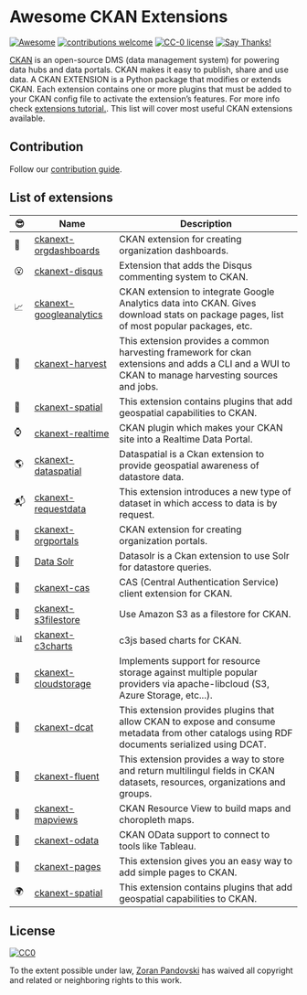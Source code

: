 # Awesome CKAN Extensions

[![Awesome](https://cdn.rawgit.com/sindresorhus/awesome/d7305f38d29fed78fa85652e3a63e154dd8e8829/media/badge.svg)](https://github.com/sindresorhus/awesome)
[![contributions welcome](https://img.shields.io/badge/contributions-welcome-brightgreen.svg?style=flat)](https://github.com/ZoranPandovski/awesome-ckan-extensions/issues)
[![CC-0 license](https://img.shields.io/badge/License-CC--0-blue.svg)](https://creativecommons.org/licenses/by-nd/4.0)
[![Say Thanks!](https://img.shields.io/badge/Say%20Thanks-!-1EAEDB.svg)](https://saythanks.io/to/ZoranPandovski)

[CKAN](https://github.com/ckan/ckan) is an open-source DMS (data management system) for powering data hubs and data portals. CKAN makes it easy to publish, share and use data.
A CKAN EXTENSION is a Python package that modifies or extends CKAN. Each extension contains one or more plugins that must be added to your CKAN config file to activate the extension’s features. For more info check [extensions tutorial.](http://docs.ckan.org/en/ckan-2.7.3/extensions/tutorial.html). This list will cover most useful CKAN extensions available.

## Contribution 

Follow our [contribution guide](https://github.com/ZoranPandovski/awesome-ckan-extensions/blob/master/contributing.md).

## List of extensions

| :sunglasses: | Name | Description |
|---|---|---|
| :bookmark_tabs: | [ckanext-orgdashboards](https://github.com/ViderumGlobal/ckanext-orgdashboards) | CKAN extension for creating organization dashboards.
| :open_mouth: | [ckanext-disqus](https://github.com/ckan/ckanext-disqus) | Extension that adds the Disqus commenting system to CKAN.
| :chart_with_upwards_trend: | [ckanext-googleanalytics](https://github.com/ckan/ckanext-googleanalytics) | CKAN extension to integrate Google Analytics data into CKAN. Gives download stats on package pages, list of most popular packages, etc.
| :tractor: | [ckanext-harvest](https://github.com/ckan/ckanext-harvest) | This extension provides a common harvesting framework for ckan extensions and adds a CLI and a WUI to CKAN to manage harvesting sources and jobs.
| :milky_way: | [ckanext-spatial](https://github.com/ckan/ckanext-spatial) | This extension contains plugins that add geospatial capabilities to CKAN.
| :watch: | [ckanext-realtime](https://github.com/alexandrainst/ckanext-realtime) | CKAN plugin which makes your CKAN site into a Realtime Data Portal.
| :earth_americas: | [ckanext-dataspatial](https://github.com/NaturalHistoryMuseum/ckanext-dataspatial) | Dataspatial is a Ckan extension to provide geospatial awareness of datastore data.
| :mailbox_with_mail: | [ckanext-requestdata](https://github.com/ViderumGlobal/ckanext-requestdata) | This extension introduces a new type of dataset in which access to data is by request.
| :bookmark_tabs: | [ckanext-orgportals](https://github.com/ViderumGlobal/ckanext-orgportals) | CKAN extension for creating organization portals.
| :mag_right: | [Data Solr](https://github.com/NaturalHistoryMuseum/ckanext-datasolr) | Datasolr is a Ckan extension to use Solr for datastore queries.
| :closed_lock_with_key: | [ckanext-cas](https://github.com/keitaroinc/ckanext-cas) | CAS (Central Authentication Service) client extension for CKAN.
| :dvd: | [ckanext-s3filestore](https://github.com/keitaroinc/ckanext-s3filestore) | Use Amazon S3 as a filestore for CKAN.
| :bar_chart: | [ckanext-c3charts](https://github.com/ViderumGlobal/ckanext-c3charts) | c3js based charts for CKAN.
| :truck: | [ckanext-cloudstorage](https://github.com/TkTech/ckanext-cloudstorage) | Implements support for resource storage against multiple popular providers via apache-libcloud (S3, Azure Storage, etc...).
| :station: | [ckanext-dcat](https://github.com/ckan/ckanext-dcat) | This extension provides plugins that allow CKAN to expose and consume metadata from other catalogs using RDF documents serialized using DCAT.
| :speak_no_evil: | [ckanext-fluent](https://github.com/ckan/ckanext-fluent) | This extension provides a way to store and return multilingul fields in CKAN datasets, resources, organizations and groups.
| :japan: | [ckanext-mapviews](https://github.com/ckan/ckanext-mapviews) | CKAN Resource View to build maps and choropleth maps.
| :open_file_folder: | [ckanext-odata](https://github.com/jqnatividad/ckanext-odata) | CKAN OData support to connect to tools like Tableau.
| :notebook: | [ckanext-pages](https://github.com/ckan/ckanext-pages) | This extension gives you an easy way to add simple pages to CKAN.
| :earth_africa: | [ckanext-spatial](https://github.com/ckan/ckanext-spatial) | This extension contains plugins that add geospatial capabilities to CKAN.








 



## License

[![CC0](http://mirrors.creativecommons.org/presskit/buttons/88x31/svg/cc-zero.svg)](https://creativecommons.org/publicdomain/zero/1.0/)

To the extent possible under law, [Zoran Pandovski](https://github.com/ZoranPandovski/) has waived all copyright and related or neighboring rights to this work.
